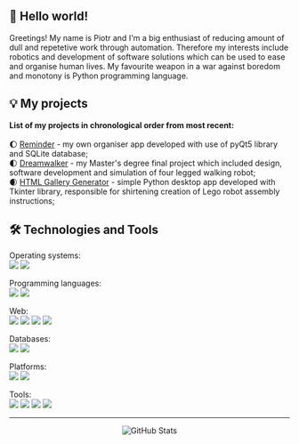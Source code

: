 ## 👋 Hello world!

Greetings! My name is Piotr and I'm a big enthusiast of reducing amount of dull and repetetive work through automation. Therefore my interests include robotics and development of software solutions which can be used to ease and organise human lives. My favourite weapon in a war against boredom and monotony is Python programming language. 

## 💡 My projects
**List of my projects in chronological order from most recent:**<br><br>
🌔 [Reminder] - my own organiser app developed with use of pyQt5 library and SQLite database;<br>
🌓 [Dreamwalker] - my Master's degree final project which included design, software development and simulation of four legged walking robot;<br>
🌒 [HTML Gallery Generator] - simple Python desktop app developed with Tkinter library, responsible for shirtening creation of Lego robot assembly instructions;

## 🛠️ Technologies and Tools
Operating systems:  
![](https://img.shields.io/badge/-Windows-informational?style=flat-square&logo=Windows&logoColor=white&color=0078D6)
![](https://img.shields.io/badge/-Ubuntu-informational?style=flat-square&logo=ubuntu&logoColor=white&color=E95420)

Programming languages:  
![](https://img.shields.io/badge/-Python-informational?style=flat-square&logo=Python&logoColor=white&color=3776AB)
![](https://img.shields.io/badge/-C++-informational?style=flat-square&logo=c%2B%2B&logoColor=white&color=00599C)

Web:<br>
![](https://img.shields.io/badge/-Django-informational?style=flat-square&logo=django&logoColor=white&color=092E20)
![](https://img.shields.io/badge/-HTML5-informational?style=flat-square&logo=html5&logoColor=white&color=E34F26)
![](https://img.shields.io/badge/-CSS-informational?style=flat-square&logo=css3&logoColor=white&color=1572B6)
![](https://img.shields.io/badge/-Bootstrap-informational?style=flat-square&logo=bootstrap&logoColor=white&color=7952B3)

Databases:<br>
![](https://img.shields.io/badge/-SQLite-informational?style=flat-square&logo=sqlite&logoColor=white&color=003B57)
![](https://img.shields.io/badge/-PostgreSQL-informational?style=flat-square&logo=postgresql&logoColor=white&color=336791)

Platforms:<br>
![](https://img.shields.io/badge/-Arduino-informational?style=flat-square&logo=arduino&logoColor=white&color=00979D)
![](https://img.shields.io/badge/-ROS-informational?style=flat-square&logo=ros&logoColor=white&color=22314E)

Tools:<br>
![](https://img.shields.io/badge/-Git-informational?style=flat-square&logo=git&logoColor=white&color=F05032)
![](https://img.shields.io/badge/-GitHub-informational?style=flat-square&logo=github&logoColor=white&color=181717)
![](https://img.shields.io/badge/-Pycharm-informational?style=flat-square&logo=pycharm&logoColor=white&color=000000)
![](https://img.shields.io/badge/-Atom-informational?style=flat-square&logo=atom&logoColor=white&color=66595C)

---

<p align="center">
    <img alt = "GitHub Stats" src="https://github-readme-stats.vercel.app/api?username=Daemiac&count_private=true&show_icons=true?&theme=tokyonight&hide=issues&icon_color=000000&hide_border=true&title_color=5391FE&text_color=555">
</p>

[Reminder]:https://github.com/Daemiac/Reminder
[Dreamwalker]:https://github.com/Daemiac/Dreamwalker
[HTML Gallery Generator]:https://github.com/Daemiac/HTML_Gallery_Generator
<!---
Daemiac/Daemiac is a ✨ special ✨ repository because its `README.md` (this file) appears on your GitHub profile.
You can click the Preview link to take a look at your changes.
--->
